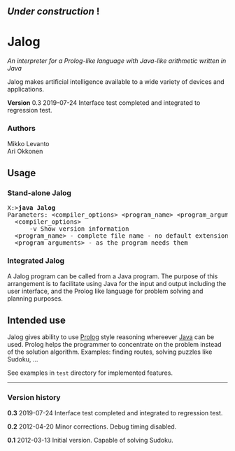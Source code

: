 
## *Under construction* !
# Jalog

*An interpreter for a Prolog-like language with Java-like arithmetic written in Java*

Jalog makes artificial intelligence available to a wide variety of devices and applications.

**Version** 0.3 2019-07-24 Interface test completed and integrated to regression test.

### Authors
Mikko Levanto<br>
Ari Okkonen
## Usage
### Stand-alone Jalog
<pre>
X:><b>java Jalog</b>
Parameters: &lt;compiler_options> &lt;program_name> &lt;program_arguments>
  &lt;compiler_options>
      -v Show version information
  &lt;program_name> - complete file name - no default extensions
  &lt;program_arguments> - as the program needs them
</pre>
### Integrated Jalog
A Jalog program can be called from a Java program. The purpose of this arrangement is to facilitate using Java for the input and output including the user interface, and the Prolog like language for problem solving and planning purposes.

## Intended use

Jalog gives ability to use [Prolog](https://en.wikipedia.org/wiki/Prolog) style reasoning whereever [Java](https://en.wikipedia.org/wiki/Java_%28programming_language%29) can be used. Prolog helps the programmer to concentrate on the problem instead of the solution algorithm. Examples: finding routes, solving puzzles like Sudoku, ...

See examples in `test` directory for implemented features.

----------
### Version history
**0.3** 2019-07-24 Interface test completed and integrated to regression test.

**0.2** 2012-04-20 Minor corrections. Debug timing disabled.

**0.1** 2012-03-13 Initial version. Capable of solving Sudoku.
